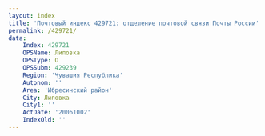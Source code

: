 ```yaml
---
layout: index
title: 'Почтовый индекс 429721: отделение почтовой связи Почты России'
permalink: /429721/
data:
    Index: 429721
    OPSName: Липовка
    OPSType: О
    OPSSubm: 429239
    Region: 'Чувашия Республика'
    Autonom: ''
    Area: 'Ибресинский район'
    City: Липовка
    City1: ''
    ActDate: '20061002'
    IndexOld: ''
---
```

